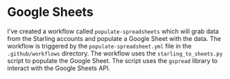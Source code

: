 # Google Sheets

I've created a workflow called `populate-spreadsheets` which will grab data from the Starling accounts and populate a Google Sheet with the data. The workflow is triggered by the `populate-spreadsheet.yml` file in the `.github/workflows` directory. The workflow uses the `starling_to_sheets.py` script to populate the Google Sheet. The script uses the `gspread` library to interact with the Google Sheets API. 

